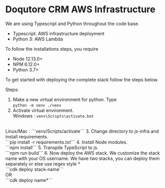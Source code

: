 # Doqutore CRM AWS Infrastructure


We are using Typescript and Python throughout the code base. 
* Typescript: AWS infrastructure deployment
* Python 3: AWS Lambda

To follow the installations steps, you require 
* Node 12.13.0+
* NPM 6.12.0+
* Python 3.7+

To get started with deploying the complete stack follow the steps below.

Steps:
1. Make a new virtual environment for python.
Type <br/> 
```python -m venv ./venv``` 
2. Activate virtual environment. <br/>
Windows : ```venv\Scripts\activate.bat``` 
<br/>
Linux/Mac : ```venv/Scripts/activate```
3. Change directory to js-infra and install requirements. <br/>
```pip install -r requirements.txt```
4. Install Node modules. <br/>
```npm install```
5. Transpile TypeScript to js. <br/>
```npm run build```
6. Now deploy the AWS stack. We customize the stack name with your OS username. We have two stacks, you can deploy them separately or else use regex style * <br/>
```cdk deploy stack-name```
<br/>OR<br/>
```cdk deploy name*```<br/>
